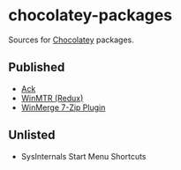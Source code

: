 chocolatey-packages
===================

Sources for [Chocolatey](https://chocolatey.org/) packages.

## Published

* [Ack](https://chocolatey.org/packages/ack)
* [WinMTR (Redux)](https://chocolatey.org/packages/winmtr-redux)
* [WinMerge 7-Zip Plugin](https://chocolatey.org/packages/winmerge-7z)

## Unlisted

* SysInternals Start Menu Shortcuts
